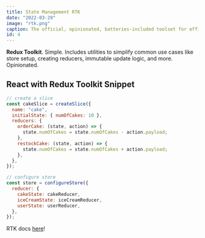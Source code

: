 ```yaml
---
title: State Management RTK
date: "2022-03-29"
image: "rtk.png"
caption: The official, opinionated, batteries-included toolset for efficient Redux development. Includes utilities to simplify common use cases.
id: 4
---
```


**Redux Toolkit**. Simple. Includes utilities to simplify common use cases like store setup, creating reducers, immutable update logic, and more. Opinionated.

## React with Redux Toolkit Snippet

```js
// create a slice
const cakeSlice = createSlice({
  name: "cake",
  initialState: { numOfCakes: 10 },
  reducers: {
    orderCake: (state, action) => {
      state.numOfCakes = state.numOfCakes - action.payload;
    },
    restockCake: (state, action) => {
      state.numOfCakes = state.numOfCakes + action.payload;
    },
  },
});

// configure store
const store = configureStore({
  reducer: {
    cakeState: cakeReducer,
    iceCreamState: iceCreamReducer,
    userState: userReducer,
  },
});
```

RTK docs [here](https://redux-toolkit.js.org/)!
